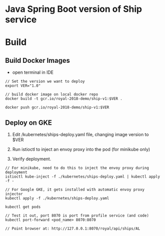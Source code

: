 # Java Spring Boot version of Ship service

# Build

## Build Docker Images

- open terminal in IDE
```
// Set the version we want to deploy
export VER="1.0"

// build docker image on local docker repo
docker build -t gcr.io/royal-2018-demo/ship-v1:$VER .

docker push gcr.io/royal-2018-demo/ship-v1:$VER

```

## Deploy on GKE

1. Edit /kubernetes/ships-deploy.yaml file, changing image version to $VER

2. Run istioctl to inject an envoy proxy into the pod (for minikube only)

3. Verify deployment.

```
// For minikube, need to do this to inject the envoy proxy during deployment
istioctl kube-inject -f ./kubernetes/ships-deploy.yaml | kubectl apply -f -

// For Google GKE, it gets installed with automatic envoy proxy injector
kubectl apply -f ./kubernetes/ships-deploy.yaml

kubectl get pods

// Test it out, port 8070 is port from profile service (and code)
kubectl port-forward <pod_name> 8070:8070

// Point browser at: http://127.0.0.1:8070/royal/api/ships/AL

```
